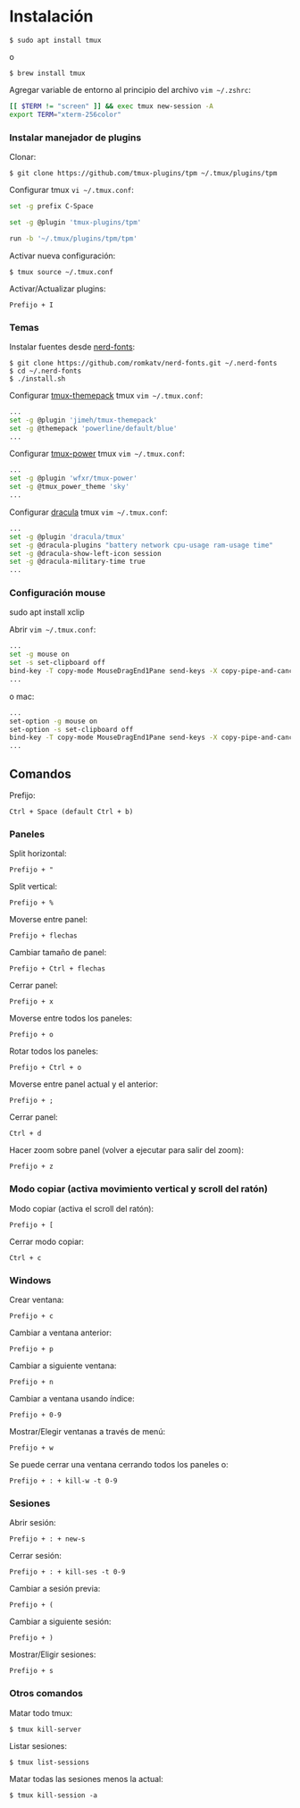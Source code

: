 # Instalación

```
$ sudo apt install tmux
```

o

```
$ brew install tmux
```

Agregar variable de entorno al principio del archivo `vim ~/.zshrc`:
```bash
[[ $TERM != "screen" ]] && exec tmux new-session -A
export TERM="xterm-256color"
```

### Instalar manejador de plugins

Clonar:
```
$ git clone https://github.com/tmux-plugins/tpm ~/.tmux/plugins/tpm
```

Configurar tmux `vi ~/.tmux.conf`:
```bash
set -g prefix C-Space

set -g @plugin 'tmux-plugins/tpm'

run -b '~/.tmux/plugins/tpm/tpm'
```

Activar nueva configuración:
```
$ tmux source ~/.tmux.conf
```

Activar/Actualizar plugins:
```
Prefijo + I
```

### Temas

Instalar fuentes desde [nerd-fonts](https://github.com/romkatv/nerd-fonts):

```
$ git clone https://github.com/romkatv/nerd-fonts.git ~/.nerd-fonts
$ cd ~/.nerd-fonts
$ ./install.sh
```

Configurar [tmux-themepack](https://github.com/jimeh/tmux-themepack) tmux `vim ~/.tmux.conf`:

```bash
...
set -g @plugin 'jimeh/tmux-themepack'
set -g @themepack 'powerline/default/blue'
...
```

Configurar [tmux-power](https://github.com/wfxr/tmux-power) tmux `vim ~/.tmux.conf`:

```bash
...
set -g @plugin 'wfxr/tmux-power'
set -g @tmux_power_theme 'sky'
...
```

Configurar [dracula](https://github.com/dracula/tmux) tmux `vim ~/.tmux.conf`:

```bash
...
set -g @plugin 'dracula/tmux'
set -g @dracula-plugins "battery network cpu-usage ram-usage time"
set -g @dracula-show-left-icon session
set -g @dracula-military-time true
...
```

### Configuración mouse

sudo apt install xclip

Abrir `vim ~/.tmux.conf`:

```bash
...
set -g mouse on
set -s set-clipboard off
bind-key -T copy-mode MouseDragEnd1Pane send-keys -X copy-pipe-and-cancel "xclip -selection clipboard -i"
...
```

o mac:

```bash
...
set-option -g mouse on
set-option -s set-clipboard off
bind-key -T copy-mode MouseDragEnd1Pane send-keys -X copy-pipe-and-cancel "pbcopy"
...
```

## Comandos

Prefijo:
```
Ctrl + Space (default Ctrl + b)
```

### Paneles

Split horizontal:
```
Prefijo + "
```

Split vertical:
```
Prefijo + %
```

Moverse entre panel:
```
Prefijo + flechas
```

Cambiar tamaño de panel:
```
Prefijo + Ctrl + flechas
```

Cerrar panel:
```
Prefijo + x
```

Moverse entre todos los paneles:
```
Prefijo + o
```

Rotar todos los paneles:
```
Prefijo + Ctrl + o
```

Moverse entre panel actual y el anterior:
```
Prefijo + ;
```

Cerrar panel:
```
Ctrl + d
```

Hacer zoom sobre panel (volver a ejecutar para salir del zoom):
```
Prefijo + z
```

### Modo copiar (activa movimiento vertical y scroll del ratón)

Modo copiar (activa el scroll del ratón):
```
Prefijo + [
```

Cerrar modo copiar:
```
Ctrl + c
```

### Windows

Crear ventana:
```
Prefijo + c
```

Cambiar a ventana anterior:
```
Prefijo + p
```

Cambiar a siguiente ventana:
```
Prefijo + n
```

Cambiar a ventana usando índice:
```
Prefijo + 0-9
```

Mostrar/Elegir ventanas a través de menú:
```
Prefijo + w
```

Se puede cerrar una ventana cerrando todos los paneles o:
```
Prefijo + : + kill-w -t 0-9
```

### Sesiones

Abrir sesión:
```
Prefijo + : + new-s
```

Cerrar sesión:
```
Prefijo + : + kill-ses -t 0-9
```

Cambiar a sesión previa:
```
Prefijo + (
```

Cambiar a siguiente sesión:
```
Prefijo + )
```

Mostrar/Eligir sesiones:
```
Prefijo + s
```

### Otros comandos

Matar todo tmux:
```
$ tmux kill-server
```

Listar sesiones:
```
$ tmux list-sessions
```

Matar todas las sesiones menos la actual:
```
$ tmux kill-session -a
```
